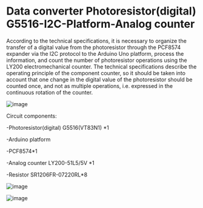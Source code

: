 Data converter Photoresistor(digital) G5516-I2C-Platform-Analog counter
=

  According to the technical specifications, it is necessary to organize the transfer of a digital value from the photoresistor through the PCF8574 expander via the I2C protocol to the Arduino Uno platform, process the information, and count the number of photoresistor operations using the LY200 electromechanical counter.
  The technical specifications describe the operating principle of the component counter, so it should be taken into account that one change in the digital value of the photoresistor should be counted once, and not as multiple operations, i.e. expressed in the continuous rotation of the counter.
  
  ![image](https://github.com/user-attachments/assets/5019caf7-54ae-406d-9619-5234bdcb156b)

Circuit components:

-Photoresistor(digital) G5516(VT83N1) *1

-Arduino platform

-PCF8574*1

-Analog counter LY200-51L5/5V *1

-Resistor SR1206FR-07220RL*8

![image](https://github.com/user-attachments/assets/587cbb7a-6e27-4560-a701-7d46ad7d97d5)

![image](https://github.com/user-attachments/assets/93cd110d-23ee-4af2-b3c6-d48dff3adb55)
